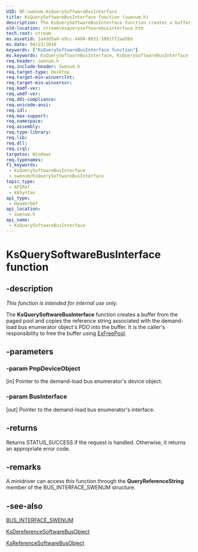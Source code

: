 ```yaml
---
UID: NF:swenum.KsQuerySoftwareBusInterface
title: KsQuerySoftwareBusInterface function (swenum.h)
description: The KsQuerySoftwareBusInterface function creates a buffer from the paged pool and copies the reference string associated with the demand-load bus enumerator object's PDO into the buffer.
old-location: stream\ksquerysoftwarebusinterface.htm
tech.root: stream
ms.assetid: 2a4dd5a8-e9cc-4404-8031-5091ff2aa50d
ms.date: 04/23/2018
keywords: ["KsQuerySoftwareBusInterface function"]
ms.keywords: KsQuerySoftwareBusInterface, KsQuerySoftwareBusInterface function [Streaming Media Devices], ksfunc_58ad39a9-6e7b-416b-9ca6-a5a92bb0a7fc.xml, stream.ksquerysoftwarebusinterface, swenum/KsQuerySoftwareBusInterface
req.header: swenum.h
req.include-header: Swenum.h
req.target-type: Desktop
req.target-min-winverclnt: 
req.target-min-winversvr: 
req.kmdf-ver: 
req.umdf-ver: 
req.ddi-compliance: 
req.unicode-ansi: 
req.idl: 
req.max-support: 
req.namespace: 
req.assembly: 
req.type-library: 
req.lib: 
req.dll: 
req.irql: 
targetos: Windows
req.typenames: 
f1_keywords:
 - KsQuerySoftwareBusInterface
 - swenum/KsQuerySoftwareBusInterface
topic_type:
 - APIRef
 - kbSyntax
api_type:
 - HeaderDef
api_location:
 - swenum.h
api_name:
 - KsQuerySoftwareBusInterface
---
```


# KsQuerySoftwareBusInterface function


## -description

<i>This function is intended for internal use only.</i>

The <b>KsQuerySoftwareBusInterface</b> function creates a buffer from the paged pool and copies the reference string associated with the demand-load bus enumerator object's PDO into the buffer. It is the caller's responsibility to free the buffer using <a href="https://docs.microsoft.com/windows-hardware/drivers/ddi/ntddk/nf-ntddk-exfreepool">ExFreePool</a>.

## -parameters

### -param PnpDeviceObject 

[in]
Pointer to the demand-load bus enumerator's device object.

### -param BusInterface 

[out]
Pointer to the demand-load bus enumerator's interface.

## -returns

Returns STATUS_SUCCESS if the request is handled. Otherwise, it returns an appropriate error code.

## -remarks

A minidriver can access this function through the <b>QueryReferenceString</b> member of the BUS_INTERFACE_SWENUM structure.

## -see-also

<a href="https://docs.microsoft.com/windows-hardware/drivers/ddi/swenum/ns-swenum-_bus_interface_swenum">BUS_INTERFACE_SWENUM</a>



<a href="https://docs.microsoft.com/windows-hardware/drivers/ddi/swenum/nf-swenum-ksdereferencesoftwarebusobject">KsDereferenceSoftwareBusObject</a>



<a href="https://docs.microsoft.com/windows-hardware/drivers/ddi/swenum/nf-swenum-ksreferencesoftwarebusobject">KsReferenceSoftwareBusObject</a>

